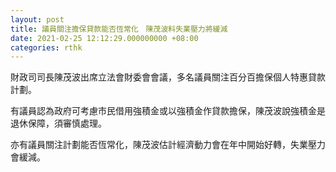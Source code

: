 ```yaml
---
layout: post
title: 議員關注擔保貸款能否恆常化　陳茂波料失業壓力將緩減
date: 2021-02-25 12:12:29.000000000 +08:00
categories: rthk
---
```


財政司司長陳茂波出席立法會財委會會議，多名議員關注百分百擔保個人特惠貸款計劃。

有議員認為政府可考慮市民借用強積金或以強積金作貸款擔保，陳茂波說強積金是退休保障，須審慎處理。

亦有議員關注計劃能否恆常化，陳茂波估計經濟動力會在年中開始好轉，失業壓力會緩減。
